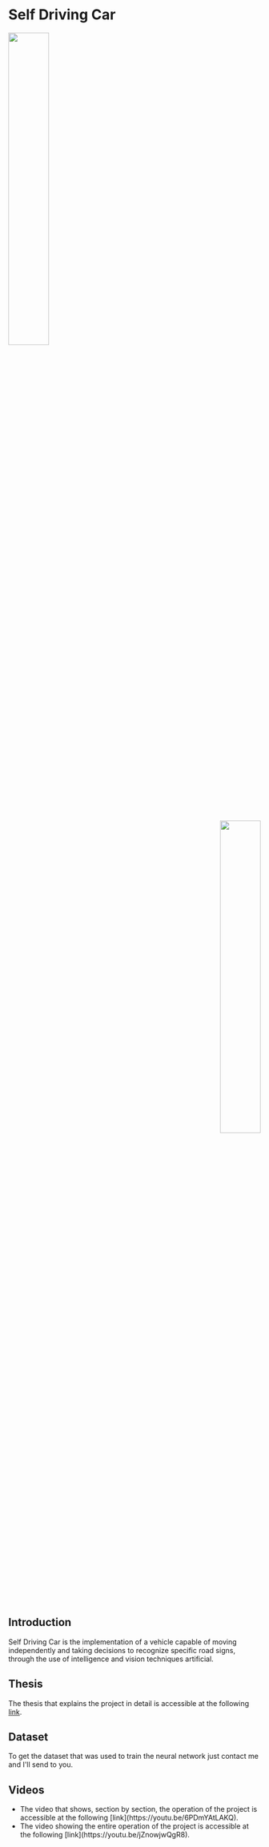 # Self Driving Car

<p align="left">
  <img src="https://user-images.githubusercontent.com/35506589/128388306-b30f96da-f43a-4535-a9a4-88c68a267dd3.png" height="40%" width="40%" >
</p>
<p align="right">
  <img src="https://user-images.githubusercontent.com/35506589/128388306-b30f96da-f43a-4535-a9a4-88c68a267dd3.png" height="40%" width="40%" >
</p>



## Introduction
Self Driving Car is the implementation of a vehicle capable of moving independently and taking decisions to recognize specific road signs, through the use of intelligence and vision techniques artificial.

## Thesis
The thesis that explains the project in detail is accessible at the following [link](tesi/tesi.pdf).

## Dataset
To get the dataset that was used to train the neural network just contact me and I'll send to you.

## Videos
<ul>
  <li> The video that shows, section by section, the operation of the project is accessible at the following [link](https://youtu.be/6PDmYAtLAKQ).
  <li> The video showing the entire operation of the project is accessible at the following [link](https://youtu.be/jZnowjwQgR8).
</ul>

